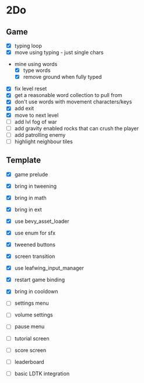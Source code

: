 # 2Do

## Game

- [x] typing loop
- [x] move using typing - just single chars
- mine using words
  - [x] type words
  - [x] remove ground when fully typed
- [x] fix level reset
- [x] get a reasonable word collection to pull from
- [x] don't use words with movement characters/keys
- [x] add exit
- [x] move to next level
- [ ] add lvl fog of war
- [ ] add gravity enabled rocks that can crush the player
- [ ] add patrolling enemy
- [ ] highlight neighbour tiles

## Template

- [x] game prelude
- [x] bring in tweening
- [x] bring in math
- [x] bring in ext
- [x] use bevy_asset_loader
- [x] use enum for sfx
- [x] tweened buttons
- [x] screen transition
- [x] use leafwing_input_manager
- [x] restart game binding
- [x] bring in cooldown
- [ ] settings menu
- [ ] volume settings
- [ ] pause menu
- [ ] tutorial screen
- [ ] score screen
- [ ] leaderboard
- [ ] basic LDTK integration

